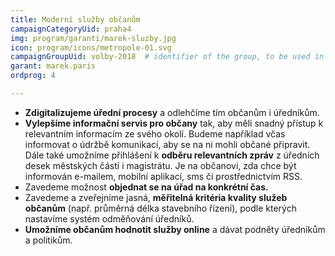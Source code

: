 ```yaml
---
title: Moderní služby občanům
campaignCategoryUid: praha4
img: program/garanti/marek-sluzby.jpg	
icon: program/icons/metropole-01.svg
campaignGroupUid: volby-2018  # identifier of the group, to be used in program point
garant: marek.paris
ordprog: 4

---
```


* **Zdigitalizujeme úřední procesy** a odlehčíme tím občanům i úředníkům.
* **Vylepšíme informační servis pro občany** tak, aby měli snadný přístup k relevantním informacím ze svého okolí. Budeme například včas informovat o údržbě komunikací, aby se na ni mohli občané připravit. Dále také umožníme přihlášení k **odběru relevantních zpráv** z úředních desek městských částí i magistrátu. Je na občanovi, zda chce být informován e-mailem, mobilní aplikací, sms či prostřednictvím RSS.
* Zavedeme možnost **objednat se na úřad na konkrétní čas.**
* Zavedeme a zveřejníme jasná, **měřitelná kritéria kvality služeb občanům** (např. průměrná délka stavebního řízení), podle kterých nastavíme systém odměňování úředníků.
* **Umožníme občanům hodnotit služby online** a dávat podněty úředníkům a politikům.

